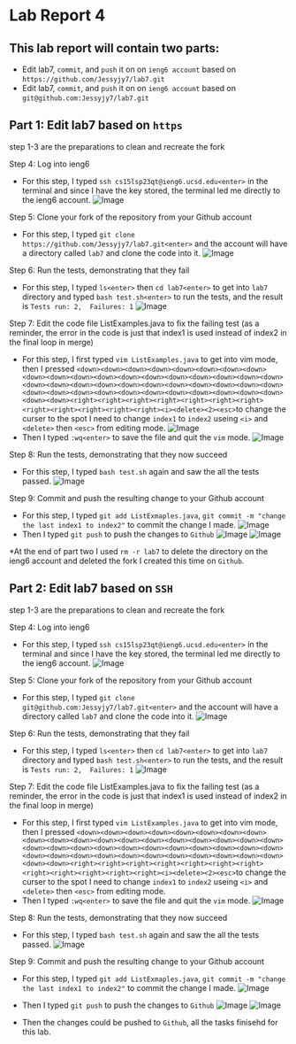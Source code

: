 # Lab Report 4
## This lab report will contain two parts:
* Edit lab7, `commit`, and `push` it on on `ieng6 account` based on `https://github.com/Jessyjy7/lab7.git`
* Edit lab7, `commit`, and `push` it on on `ieng6 account` based on `git@github.com:Jessyjy7/lab7.git`

## Part 1: Edit lab7 based on `https`
step 1-3 are the preparations to clean and recreate the fork

Step 4: Log into ieng6
* For this step, I typed `ssh cs15lsp23qt@ieng6.ucsd.edu<enter>` in the terminal and since I have the key stored, the terminal led me directly to the ieng6 account.
![Image](lab4.1.1.png)

Step 5: Clone your fork of the repository from your Github account
* For this step, I typed `git clone https://github.com/Jessyjy7/lab7.git<enter>` and the account will have a directory called `lab7` and clone the code into it.
![Image](lab4.1.2.png)

Step 6: Run the tests, demonstrating that they fail
* For this step, I typed `ls<enter>` then `cd lab7<enter>` to get into `lab7` directory and typed `bash test.sh<enter>` to run the tests, and the result is `Tests run: 2,  Failures: 1`
![Image](lab4.1.3.png)

Step 7: Edit the code file ListExamples.java to fix the failing test (as a reminder, the error in the code is just that index1 is used instead of index2 in the final loop in merge)
* For this step, I first typed `vim ListExamples.java` to get into vim mode, then I pressed `<down><down><down><down><down><down><down><down><down><down><down><down><down><down><down><down><down><down><down><down><down><down><down><down><down><down><down><down><down><down><down><down><down><down><down><down><down><down><down><down><down><down><down><right><right><right><right><right><right><right><right><right><right><right><right><i><delete><2><esc>`to change the curser to the spot I need to change `index1` to `index2` useing `<i>` and `<delete>` then `<esc>` from editing mode.
![Image](lab4.1.4.png)
* Then I typed `:wq<enter>` to save the file and quit the `vim` mode.
![Image](lab4.1.5.png)

Step 8: Run the tests, demonstrating that they now succeed
* For this step, I typed `bash test.sh` again and saw the all the tests passed.
![Image](lab4.1.6.png)

Step 9: Commit and push the resulting change to your Github account
* For this step, I typed `git add ListExmaples.java`, `git commit -m "change the last index1 to index2"` to commit the change I made.
![Image](lab4.1.7.png)
* Then I typed `git push` to push the changes to `Github`
![Image](lab4.2.8.png)
![Image](lab4.3.png)

*At the end of part two I used `rm -r lab7` to delete the directory on the ieng6 account and deleted the fork I created this time on `Github`.


## Part 2: Edit lab7 based on `SSH`
step 1-3 are the preparations to clean and recreate the fork

Step 4: Log into ieng6
* For this step, I typed `ssh cs15lsp23qt@ieng6.ucsd.edu<enter>` in the terminal and since I have the key stored, the terminal led me directly to the ieng6 account.
![Image](lab4.2.1.png)

Step 5: Clone your fork of the repository from your Github account
* For this step, I typed `git clone git@github.com:Jessyjy7/lab7.git<enter>` and the account will have a directory called `lab7` and clone the code into it.
![Image](lab4.2.2.png)

Step 6: Run the tests, demonstrating that they fail
* For this step, I typed `ls<enter>` then `cd lab7<enter>` to get into `lab7` directory and typed `bash test.sh<enter>` to run the tests, and the result is `Tests run: 2,  Failures: 1`
![Image](lab4.2.3.png)

Step 7: Edit the code file ListExamples.java to fix the failing test (as a reminder, the error in the code is just that index1 is used instead of index2 in the final loop in merge)
* For this step, I first typed `vim ListExamples.java` to get into vim mode, then I pressed `<down><down><down><down><down><down><down><down><down><down><down><down><down><down><down><down><down><down><down><down><down><down><down><down><down><down><down><down><down><down><down><down><down><down><down><down><down><down><down><down><down><down><down><right><right><right><right><right><right><right><right><right><right><right><right><i><delete><2><esc>`to change the curser to the spot I need to change `index1` to `index2` useing `<i>` and `<delete>` then `<esc>` from editing mode.
* Then I typed `:wq<enter>` to save the file and quit the `vim` mode.
![Image](lab4.2.4.png)


Step 8: Run the tests, demonstrating that they now succeed
* For this step, I typed `bash test.sh` again and saw the all the tests passed.
![Image](lab4.2.5.png)

Step 9: Commit and push the resulting change to your Github account
* For this step, I typed `git add ListExmaples.java`, `git commit -m "change the last index1 to index2"` to commit the change I made.
![Image](lab4.2.6.png)
* Then I typed `git push` to push the changes to `Github`
![Image](lab4.2.8.png)
![Image](lab4.3.png)

* Then the changes could be pushed to `Github`, all the tasks finisehd for this lab.


